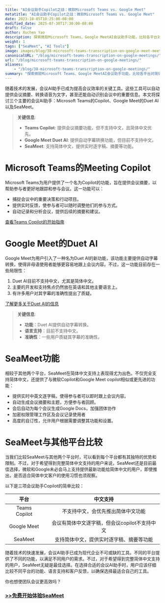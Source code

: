 ```yaml
---
title: "AI会议助手Copilot之战：微软Microsoft Teams vs. Google Meet"
metatitle: "AI会议助手Copilot之战：微软Microsoft Teams vs. Google Meet"
date: 2023-10-05T10:25:00-08:00
modified_date: 2025-07-30T17:30:00-08:00
draft: false
author: Xuchen Yao
description: 探索微软Microsoft Teams、Google MeetAI会议助手功能，比较各平台对简体中文的支持，SeaMeet能支持简体中文，提供实时逐字稿、摘要等功能。
weight: 1
tags: ["SeaMeet", "AI Tools"]
image: images/blog/38-microsoft-teams-transcription-on-google-meet-meetings/38-microsoft-teams-transcription-on-google-meet-meetings.jpeg
canonicalURL: "/blog/microsoft-teams-transcription-on-google-meetings/"
url: "/blog/microsoft-teams-transcription-on-google-meetings/"
aliases:
    - "/blog/38-microsoft-teams-transcription-on-google-meetings/"
summary: "探索微软Microsoft Teams、Google MeetAI会议助手功能，比较各平台对简体中文的支持，SeaMeet能支持简体中文，提供实时逐字稿、摘要等功能。"
---
```


随着技术的发展，会议AI助手已成为提高会议效率的关键工具。这些工具可以自动提供会议摘要、转换语音为文字，甚至还能自动识别会议中的重要信息。本文将探讨三个主要的会议AI助手：Microsoft Teams的Copilot、Google Meet的Duet AI以及SeaMeet。

> **关键信息**:
> - **Teams Copilot**: 提供会议摘要功能，但不支持中文，且简体中文优先。
> - **Google Meet Duet AI**: 提供自动字幕转换功能，但目前不支持中文。
> - **SeaMeet**: 支持简体中文，提供实时逐字稿、摘要等功能。

# **Microsoft Teams的Meeting Copilot**

Microsoft Teams为用户提供了一个名为Copilot的功能，旨在提供会议摘要，以帮助参与者更好地跟踪和参与会议。这一功能可以：
- 捕捉会议中的重要决策和行动项目。
- 提供实时反馈，使参与者可以随时调整他们的参与方式。
- 自动记录和分析会议，提供后续的摘要和建议。

[查看Teams Copilot的开始指南](https://support.microsoft.com/en-us/office/get-started-with-copilot-in-microsoft-teams-meetings-0bf9dd3c-96f7-44e2-8bb8-790bedf066b1)


# **Google Meet的Duet AI**

Google Meet为用户引入了一种名为Duet AI的新功能，该功能主要提供自动字幕转换，使得非母语使用者能够更容易地跟上会议内容。不过，这一功能目前存在一些局限性：
1. Duet AI目前不支持中文，尤其是简体中文。
2. 主要的开发和支持焦点仍然放在英语和其他主要语言上。
3. 有许多用户对其字幕的准确性提出了质疑。

[了解更多关于Duet AI的信息](https://workspaceupdates.googleblog.com/2023/08/duet-ai-translated-captions.html)

> **关键信息**:
> - **功能**：Duet AI提供自动字幕转换。
> - **语言支持**：目前不支持中文。
> - **准确性**：一些用户质疑其字幕的准确性。

# **SeaMeet功能**

相较于其他两个平台，SeaMeet在简体中文支持上表现得尤为出色。不仅完全支持简体中文，还提供了与微软Copilot和Google Meet copilot相似或更先进的功能：
- 提供实时中英文逐字稿，使得参与者可以即时跟上会议内容。
- 自动生成会议摘要和主题，方便参与者回顾。
- 会后自动为每个会议生成Google Docs，加强团体协作
- 加密权限管理工作区及会议记录使用者
- 高度的自订性，允许用户根据需要调整其功能和设置。


# **SeaMeet与其他平台比较**

当我们比较SeaMeet与其他两个平台时，可以看到每个平台都有其独特的优势和限制。不过，对于希望得到完整简体中文支持的用户来说，SeaMeet还是目前最佳选择，微软和Google未必会马上支持提供最新功能给简体中文的用户，即使推出，是否适合简体中文客户的使用习惯也须观察。

以下是三项会议助手Copilot的简单比较：

| 平台 | |中文支持 |
|:-----------------------------------:|----------|:-----------------:|
| Teams Copilot                  || 不支持中文，会优先推出简体中文功能 |
| Google Meet       | |会议有简体中文逐字稿，但会议copilot不支持中文 |
| SeaMeet                        || 支持简体中文，提供实时逐字稿、摘要等功能 |


随着技术的快速发展，会议AI助手已成为现代企业不可或缺的工具。不同的平台提供了不同的功能，以满足不同用户的需求。不过，对于希望得到完整简体中文支持的用户，SeaMeet无疑是最佳选择。在选择合适的会议AI助手时，用户应该仔细比较不同平台的功能、语言支持和客户反馈，以确保选择最适合自己的工具。



你也想使团队会议更高效吗？

### [>>免费开始体验SeaMeet](https://meet.seasalt.ai/?utm_source=blog)
